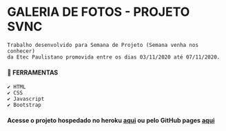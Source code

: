 # GALERIA DE FOTOS - PROJETO SVNC
    Trabalho desenvolvido para Semana de Projeto (Semana venha nos conhecer) 
    da Etec Paulistano promovida entre os dias 03/11/2020 até 07/11/2020.

#### 📌 FERRAMENTAS
    ✔️ HTML
    ✔️ CSS
    ✔️ Javascript
    ✔️ Bootstrap

#### Acesse o projeto hospedado no heroku [aqui](https://segundo-ds-svnc.herokuapp.com/) ou pelo GitHub pages [aqui](https://segundo-ds-svnc.herokuapp.com/)

